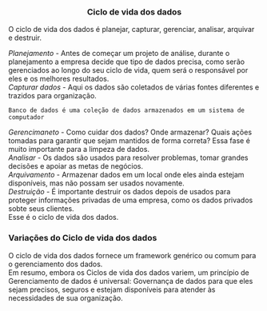 ### <center> Ciclo de vida dos dados </center>
O ciclo de vida dos dados é planejar, capturar, gerenciar, analisar, arquivar e destruir. <br>

*Planejamento* - Antes de começar um projeto de análise, durante o planejamento a empresa decide que tipo de dados precisa, como serão gerenciados ao longo do seu ciclo de vida, quem será o responsável por eles e os melhores resultados. <br>
*Capturar dados* - Aqui os dados são coletados de várias fontes diferentes e trazidos para organização. <br>

`Banco de dados é uma coleção de dados armazenados em um sistema de computador`

*Gerencimaneto* - Como cuidar dos dados? Onde armazenar? Quais ações tomadas para garantir que sejam mantidos de forma correta? Essa fase é muito importante para a limpeza de dados. <br>
*Analisar* - Os dados são usados para resolver problemas, tomar grandes decisões e apoiar as metas de negócios. <br>
*Arquivamento* - Armazenar dados em um local onde eles ainda estejam disponíveis, mas não possam ser usados novamente. <br>
*Destruição* - É importante destruir os dados depois de usados para proteger informações privadas de uma empresa, como os dados privados sobte seus clientes. <br>
Esse é o ciclo de vida dos dados. 

### Variações do Ciclo de vida dos dados 
O ciclo de vida dos dados fornece um framework genérico ou comum para o gerenciamento dos dados. <br>
Em resumo, embora os Ciclos de vida dos dados variem, um princípio de Gerenciamento de dados é universal: Governança de dados para que eles sejam precisos, seguros e estejam disponíveis para atender às necessidades de sua organização.

